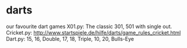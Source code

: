 # darts
our favourite dart games
X01.py: The classic 301, 501 with single out.
Cricket.py: http://www.startspiele.de/hilfe/darts/game_rules_cricket.html
Dart.py: 15, 16, Double, 17, 18, Triple, 10, 20, Bulls-Eye

